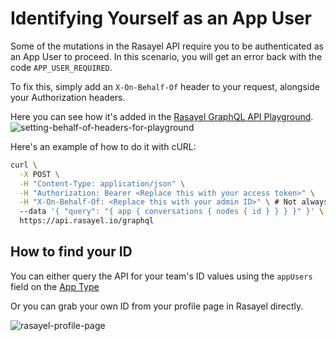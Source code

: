 # Identifying Yourself as an App User

Some of the mutations in the Rasayel API require you to be authenticated as an App User to proceed. In this scenario, you will get an error back with the code
`APP_USER_REQUIRED`.

To fix this, simply add an `X-On-Behalf-Of` header to your request, alongside your Authorization headers.

Here you can see how it's added in the [Rasayel GraphQL API Playground](https://studio.apollographql.com/public/rasayel-public-api-on1kuq/explorer?variant=current).
![setting-behalf-of-headers-for-playground](/behalf_of_headers.png)

Here's an example of how to do it with cURL:

```sh
curl \
  -X POST \
  -H "Content-Type: application/json" \
  -H "Authorization: Bearer <Replace this with your access token>" \
  -H "X-On-Behalf-Of: <Replace this with your admin ID>" \ # Not always required
  --data '{ "query": "{ app { conversations { nodes { id } } } }" }' \
  https://api.rasayel.io/graphql
```

## How to find your ID

You can either query the API for your team's ID values using the `appUsers` field on the [App Type](https://developers.rasayel.io/types/App)

Or you can grab your own ID from your profile page in Rasayel directly.

![rasayel-profile-page](/rasayel-profile-image.png)
